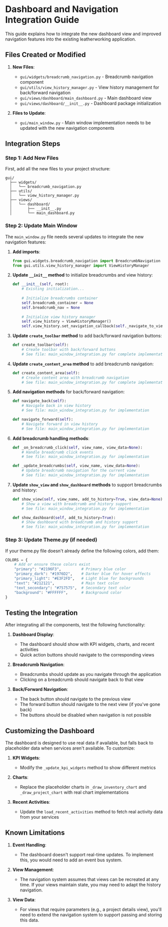 # Dashboard and Navigation Integration Guide

This guide explains how to integrate the new dashboard view and improved navigation features into the existing leatherworking application.

## Files Created or Modified

1. **New Files**:
   - `gui/widgets/breadcrumb_navigation.py` - Breadcrumb navigation component
   - `gui/utils/view_history_manager.py` - View history management for back/forward navigation
   - `gui/views/dashboard/main_dashboard.py` - Main dashboard view
   - `gui/views/dashboard/__init__.py` - Dashboard package initialization

2. **Files to Update**:
   - `gui/main_window.py` - Main window implementation needs to be updated with the new navigation components

## Integration Steps

### Step 1: Add New Files

First, add all the new files to your project structure:

```
gui/
  ├── widgets/
  │   └── breadcrumb_navigation.py
  ├── utils/
  │   └── view_history_manager.py
  ├── views/
  │   └── dashboard/
  │       ├── __init__.py
  │       └── main_dashboard.py
```

### Step 2: Update Main Window

The `main_window.py` file needs several updates to integrate the new navigation features:

1. **Add imports**:
   ```python
   from gui.widgets.breadcrumb_navigation import BreadcrumbNavigation
   from gui.utils.view_history_manager import ViewHistoryManager
   ```

2. **Update `__init__` method** to initialize breadcrumbs and view history:
   ```python
   def __init__(self, root):
       # Existing initialization...
       
       # Initialize breadcrumbs container
       self.breadcrumb_container = None
       self.breadcrumb_nav = None
       
       # Initialize view history manager
       self.view_history = ViewHistoryManager()
       self.view_history.set_navigation_callback(self._navigate_to_view)
   ```

3. **Update `create_toolbar` method** to add back/forward navigation buttons:
   ```python
   def create_toolbar(self):
       # Create toolbar with back/forward buttons
       # See file: main_window_integration.py for complete implementation
   ```

4. **Update `create_content_area` method** to add breadcrumb navigation:
   ```python
   def create_content_area(self):
       # Create content area with breadcrumb navigation
       # See file: main_window_integration.py for complete implementation
   ```

5. **Add navigation methods** for back/forward navigation:
   ```python
   def navigate_back(self):
       # Navigate back in view history
       # See file: main_window_integration.py for implementation
   
   def navigate_forward(self):
       # Navigate forward in view history
       # See file: main_window_integration.py for implementation
   ```

6. **Add breadcrumb handling methods**:
   ```python
   def _on_breadcrumb_click(self, view_name, view_data=None):
       # Handle breadcrumb click events
       # See file: main_window_integration.py for implementation
   
   def _update_breadcrumbs(self, view_name, view_data=None):
       # Update breadcrumb navigation for the current view
       # See file: main_window_integration.py for implementation
   ```

7. **Update `show_view` and `show_dashboard` methods** to support breadcrumbs and history:
   ```python
   def show_view(self, view_name, add_to_history=True, view_data=None):
       # Show a view with breadcrumb and history support
       # See file: main_window_integration.py for implementation
   
   def show_dashboard(self, add_to_history=True):
       # Show dashboard with breadcrumb and history support
       # See file: main_window_integration.py for implementation
   ```

### Step 3: Update Theme.py (if needed)

If your theme.py file doesn't already define the following colors, add them:

```python
COLORS = {
    # Add or ensure these colors exist
    "primary": "#2196F3",         # Primary blue color
    "primary_dark": "#1976D2",    # Darker blue for hover effects
    "primary_light": "#E3F2FD",   # Light blue for backgrounds
    "text": "#212121",            # Main text color
    "text_secondary": "#757575",  # Secondary text color
    "background": "#FFFFFF",      # Background color
}
```

## Testing the Integration

After integrating all the components, test the following functionality:

1. **Dashboard Display**:
   - The dashboard should show with KPI widgets, charts, and recent activities
   - Quick action buttons should navigate to the corresponding views

2. **Breadcrumb Navigation**:
   - Breadcrumbs should update as you navigate through the application
   - Clicking on a breadcrumb should navigate back to that view

3. **Back/Forward Navigation**:
   - The back button should navigate to the previous view
   - The forward button should navigate to the next view (if you've gone back)
   - The buttons should be disabled when navigation is not possible

## Customizing the Dashboard

The dashboard is designed to use real data if available, but falls back to placeholder data when services aren't available. To customize:

1. **KPI Widgets**:
   - Modify the `_update_kpi_widgets` method to show different metrics
   
2. **Charts**:
   - Replace the placeholder charts in `_draw_inventory_chart` and `_draw_project_chart` with real chart implementations

3. **Recent Activities**:
   - Update the `load_recent_activities` method to fetch real activity data from your services

## Known Limitations

1. **Event Handling**:
   - The dashboard doesn't support real-time updates. To implement this, you would need to add an event bus system.

2. **View Management**:
   - The navigation system assumes that views can be recreated at any time. If your views maintain state, you may need to adapt the history navigation.

3. **View Data**:
   - For views that require parameters (e.g., a project details view), you'll need to extend the navigation system to support passing and storing this data.